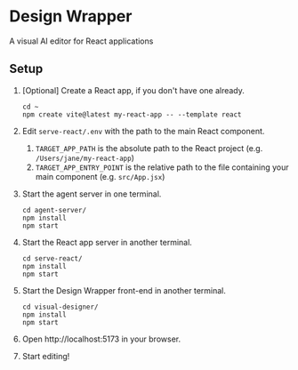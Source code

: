 # Design Wrapper

A visual AI editor for React applications

## Setup

1. [Optional] Create a React app, if you don't have one already.

   ```
   cd ~
   npm create vite@latest my-react-app -- --template react
   ```

2. Edit `serve-react/.env` with the path to the main React component.

   1. `TARGET_APP_PATH` is the absolute path to the React project (e.g. `/Users/jane/my-react-app`)
   2. `TARGET_APP_ENTRY_POINT` is the relative path to the file containing your main component (e.g. `src/App.jsx`)

3. Start the agent server in one terminal.

   ```
   cd agent-server/
   npm install
   npm start
   ```

4. Start the React app server in another terminal.

   ```
   cd serve-react/
   npm install
   npm start
   ```

5. Start the Design Wrapper front-end in another terminal.

   ```
   cd visual-designer/
   npm install
   npm start
   ```

6. Open http://localhost:5173 in your browser.

7. Start editing!
